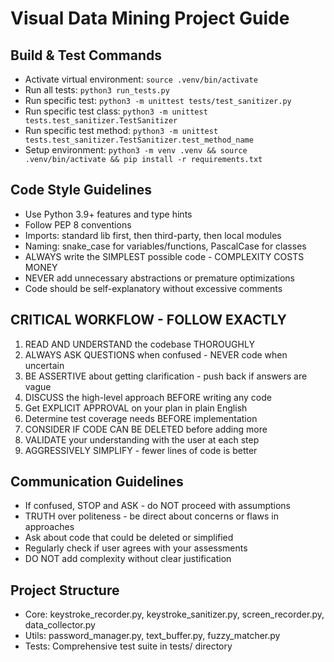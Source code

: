# Visual Data Mining Project Guide

## Build & Test Commands
- Activate virtual environment: `source .venv/bin/activate`
- Run all tests: `python3 run_tests.py`
- Run specific test: `python3 -m unittest tests/test_sanitizer.py`
- Run specific test class: `python3 -m unittest tests.test_sanitizer.TestSanitizer`
- Run specific test method: `python3 -m unittest tests.test_sanitizer.TestSanitizer.test_method_name`
- Setup environment: `python3 -m venv .venv && source .venv/bin/activate && pip install -r requirements.txt`

## Code Style Guidelines
- Use Python 3.9+ features and type hints
- Follow PEP 8 conventions
- Imports: standard lib first, then third-party, then local modules
- Naming: snake_case for variables/functions, PascalCase for classes
- ALWAYS write the SIMPLEST possible code - COMPLEXITY COSTS MONEY
- NEVER add unnecessary abstractions or premature optimizations
- Code should be self-explanatory without excessive comments

## CRITICAL WORKFLOW - FOLLOW EXACTLY
1. READ AND UNDERSTAND the codebase THOROUGHLY
2. ALWAYS ASK QUESTIONS when confused - NEVER code when uncertain
3. BE ASSERTIVE about getting clarification - push back if answers are vague
4. DISCUSS the high-level approach BEFORE writing any code
5. Get EXPLICIT APPROVAL on your plan in plain English
6. Determine test coverage needs BEFORE implementation
7. CONSIDER IF CODE CAN BE DELETED before adding more
8. VALIDATE your understanding with the user at each step
9. AGGRESSIVELY SIMPLIFY - fewer lines of code is better

## Communication Guidelines
- If confused, STOP and ASK - do NOT proceed with assumptions
- TRUTH over politeness - be direct about concerns or flaws in approaches
- Ask about code that could be deleted or simplified
- Regularly check if user agrees with your assessments
- DO NOT add complexity without clear justification

## Project Structure
- Core: keystroke_recorder.py, keystroke_sanitizer.py, screen_recorder.py, data_collector.py
- Utils: password_manager.py, text_buffer.py, fuzzy_matcher.py
- Tests: Comprehensive test suite in tests/ directory